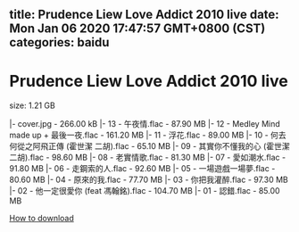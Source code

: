 
title: Prudence Liew Love Addict 2010 live
date: Mon Jan 06 2020 17:47:57 GMT+0800 (CST)    
categories: baidu
---

# Prudence Liew Love Addict 2010 live
size: 1.21 GB
 
 
|- cover.jpg - 266.00 kB
|- 13 - 午夜情.flac - 87.90 MB
|- 12 - Medley  Mind made up + 最後一夜.flac - 161.20 MB
|- 11 - 浮花.flac - 89.00 MB
|- 10 - 何去何從之阿飛正傳 (霍世潔 二胡).flac - 65.10 MB
|- 09 - 其實你不懂我的心 (霍世潔 二胡).flac - 98.60 MB
|- 08 - 老實情歌.flac - 81.30 MB
|- 07 - 愛如潮水.flac - 91.80 MB
|- 06 - 走鋼索的人.flac - 92.60 MB
|- 05 - 一場遊戲一場夢.flac - 80.60 MB
|- 04 - 原來的我.flac - 77.70 MB
|- 03 - 你把我灌醉.flac - 97.30 MB
|- 02 - 他一定很愛你 (feat 馮翰銘).flac - 104.70 MB
|- 01 - 認錯.flac - 85.00 MB

[How to download](https://bpcam.bemobtrk.com/go/2ceec3aa-1ca2-46d6-b9ff-aaa5c184517c?jno=4164)